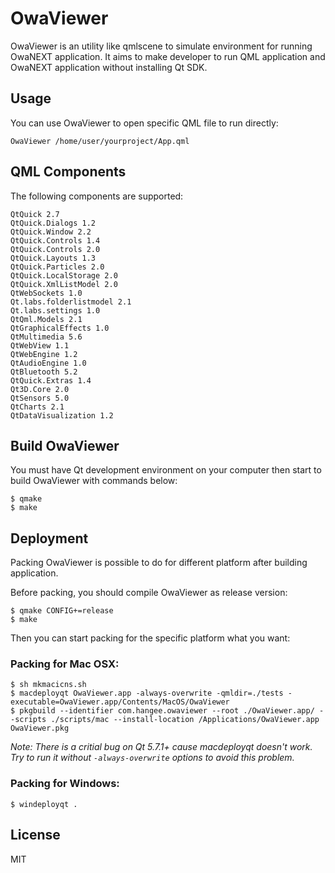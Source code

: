 OwaViewer
=========

OwaViewer is an utility like qmlscene to simulate environment for running OwaNEXT application. It aims to make developer to run QML application and OwaNEXT application without installing Qt SDK.

Usage
-

You can use OwaViewer to open specific QML file to run directly: 

```
OwaViewer /home/user/yourproject/App.qml
```

QML Components
-
The following components are supported:
```
QtQuick 2.7
QtQuick.Dialogs 1.2
QtQuick.Window 2.2
QtQuick.Controls 1.4
QtQuick.Controls 2.0
QtQuick.Layouts 1.3
QtQuick.Particles 2.0
QtQuick.LocalStorage 2.0
QtQuick.XmlListModel 2.0
QtWebSockets 1.0
Qt.labs.folderlistmodel 2.1
Qt.labs.settings 1.0
QtQml.Models 2.1
QtGraphicalEffects 1.0
QtMultimedia 5.6
QtWebView 1.1
QtWebEngine 1.2
QtAudioEngine 1.0
QtBluetooth 5.2
QtQuick.Extras 1.4
Qt3D.Core 2.0
QtSensors 5.0
QtCharts 2.1
QtDataVisualization 1.2
```

Build OwaViewer
-

You must have Qt development environment on your computer then start to build OwaViewer with commands below:
```shell
$ qmake
$ make
```

Deployment
-

Packing OwaViewer is possible to do for different platform after building application.

Before packing, you should compile OwaViewer as release version:
```shell
$ qmake CONFIG+=release
$ make
```

Then you can start packing for the specific platform what you want:

### Packing for Mac OSX:
```shell
$ sh mkmacicns.sh
$ macdeployqt OwaViewer.app -always-overwrite -qmldir=./tests -executable=OwaViewer.app/Contents/MacOS/OwaViewer
$ pkgbuild --identifier com.hangee.owaviewer --root ./OwaViewer.app/ --scripts ./scripts/mac --install-location /Applications/OwaViewer.app OwaViewer.pkg
```
_Note: There is a critial bug on Qt 5.7.1+ cause macdeployqt doesn't work. Try to run it without `-always-overwrite` options to avoid this problem._

### Packing for Windows:
```shell
$ windeployqt .
```

License
-
MIT
